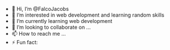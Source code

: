 - 👋 Hi, I’m @FalcoJacobs
- 👀 I’m interested in web development and learning random skills
- 🌱 I’m currently learning web development
- 💞️ I’m looking to collaborate on ...
- 📫 How to reach me ...
- ⚡ Fun fact: 

<!---
FalcoJacobs/FalcoJacobs is a ✨ special ✨ repository because its `README.md` (this file) appears on your GitHub profile.
You can click the Preview link to take a look at your changes.
--->
